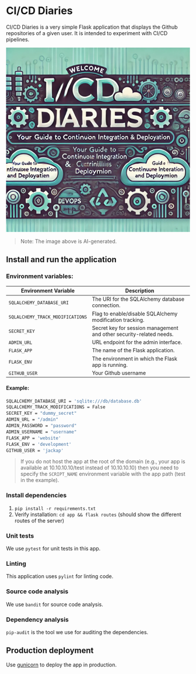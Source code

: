 # CI/CD Diaries 

CI/CD Diaries is a very simple Flask application that displays the Github repositories of a given user. It is intended to experiment with CI/CD pipelines.

![What is this?](app/website/static/images/whatisthis.webp)
> Note: The image above is AI-generated.

## Install and run the application

### Environment variables:


| Environment Variable         | Description                                                   |
|------------------------------|---------------------------------------------------------------|
| `SQLALCHEMY_DATABASE_URI`    | The URI for the SQLAlchemy database connection.               |
| `SQLALCHEMY_TRACK_MODIFICATIONS` | Flag to enable/disable SQLAlchemy modification tracking.  |
| `SECRET_KEY`           | Secret key for session management and other security-related needs. |
| `ADMIN_URL`                  | URL endpoint for the admin interface.                         |
| `FLASK_APP`                  | The name of the Flask application.                            |
| `FLASK_ENV`                  | The environment in which the Flask app is running.            |
| `GITHUB_USER`                | Your Github username                                          |

#### Example: 

```bash
SQLALCHEMY_DATABASE_URI = 'sqlite:///db/database.db'
SQLALCHEMY_TRACK_MODIFICATIONS = False
SECRET_KEY = "dummy_secret"
ADMIN_URL = "/admin"
ADMIN_PASSWORD = "password"
ADMIN_USERNAME = "username"
FLASK_APP = 'website'
FLASK_ENV = 'development'
GITHUB_USER = 'jackap'
```

> If you do not host the app at the root of the domain (e.g., your app is available at 10.10.10.10/test instead of 10.10.10.10) then you need to specify  the `SCRIPT_NAME` environment variable with the app path (test in the example).

### Install dependencies

1. `pip install -r requirements.txt`
2. Verify installation: `cd app && flask routes` (should show the different routes of the server)

### Unit tests

We use `pytest` for unit tests in this app.

### Linting

This application uses `pylint` for linting code.

### Source code analysis

We use `bandit` for source code analysis.

### Dependency analysis

`pip-audit` is the tool we use for auditing the dependencies.


## Production deployment

Use [gunicorn](https://gunicorn.org/) to deploy the app in production.